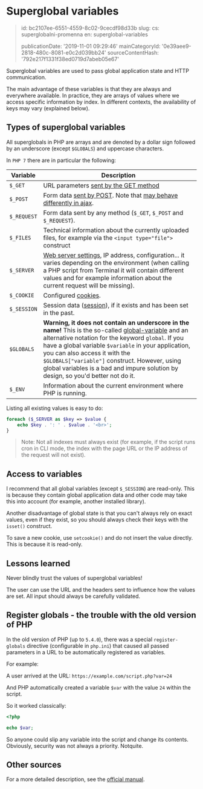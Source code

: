 Superglobal variables
=====================

> id: bc2107ee-6551-4559-8c02-9cecdf98d33b
> slug:
> 	cs: superglobalni-promenna
> 	en: superglobal-variables
> 
> publicationDate: '2019-11-01 09:29:46'
> mainCategoryId: '0e39aee9-2818-480c-8081-e0c2d039bb24'
> sourceContentHash: '792e217f1331f38ed0719d7abeb05e67'

Superglobal variables are used to pass global application state and HTTP communication.

The main advantage of these variables is that they are always and everywhere available. In practice, they are arrays of values where we access specific information by index. In different contexts, the availability of keys may vary (explained below).

Types of superglobal variables
--------------------------------

All superglobals in PHP are arrays and are denoted by a dollar sign followed by an underscore (except `$GLOBALS`) and uppercase characters.

In `PHP 7` there are in particular the following:

| Variable | Description |
|-------------|-------|
| `$_GET` | URL parameters <a href="/methods-odesilani-dat">sent by the GET method</a>
| `$_POST` | Form data <a href="/methods-odesilani-dat">sent by POST</a>. Note that <a href="/ajax-post">may behave differently in ajax</a>.
| `$_REQUEST` | Form data sent by any method (`$_GET`, `$_POST` and `$_REQUEST`).
| `$_FILES` | Technical information about the currently uploaded files, for example via the `<input type="file">` construct
| `$_SERVER` | <a href="/info">Web server settings</a>, IP address, configuration... it varies depending on the environment (when calling a PHP script from Terminal it will contain different values and for example information about the current request will be missing).
| `$_COOKIE` | Configured <a href="/cookies">cookies</a>.
| `$_SESSION` | Session data (<a href="/sessions">session</a>), if it exists and has been set in the past.
| `$GLOBALS` | **Warning, it does not contain an underscore in the name!** This is the so-called <a href="global-variable">global-variable</a> and an alternative notation for the keyword `global`. If you have a global variable `$variable` in your application, you can also access it with the `$GLOBALS["variable"]` construct. However, using global variables is a bad and impure solution by design, so you'd better not do it.
| `$_ENV` | Information about the current environment where PHP is running.

Listing all existing values is easy to do:

```php
foreach ($_SERVER as $key => $value {
	echo $key . ': ' . $value . '<br>';
}
```

> Note: Not all indexes must always exist (for example, if the script runs cron in CLI mode, the index with the page URL or the IP address of the request will not exist).

Access to variables
-------------------

I recommend that all global variables (except `$_SESSION`) are read-only. This is because they contain global application data and other code may take this into account (for example, another installed library).

Another disadvantage of global state is that you can't always rely on exact values, even if they exist, so you should always check their keys with the `isset()` construct.

To save a new cookie, use `setcookie()` and do not insert the value directly. This is because it is read-only.

Lessons learned
-------

Never blindly trust the values of superglobal variables!

The user can use the URL and the headers sent to influence how the values are set. All input should always be carefully validated.

Register globals - the trouble with the old version of PHP
------------------------------------------

In the old version of PHP (up to `5.4.0`), there was a special `register-globals` directive (configurable in `php.ini`) that caused all passed parameters in a URL to be automatically registered as variables.

For example:

A user arrived at the URL: `https://example.com/script.php?var=24`

And PHP automatically created a variable `$var` with the value `24` within the script.

So it worked classically:

```php
<?php

echo $var;
```

So anyone could slip any variable into the script and change its contents. Obviously, security was not always a priority. Notquite.

Other sources
------------

For a more detailed description, see the <a href="https://www.php.net/manual/en/language.variables.superglobals.php">official manual</a>.
